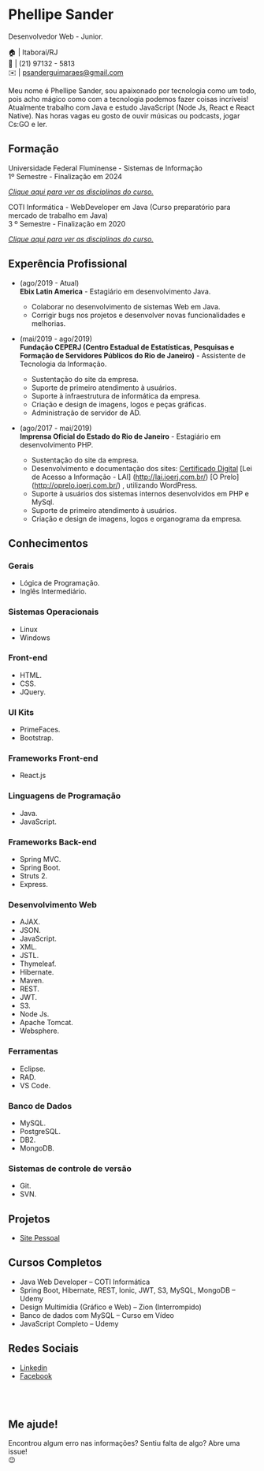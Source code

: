 # Phellipe Sander
Desenvolvedor Web - Junior.

:house:    |	Itaboraí/RJ <br>
:iphone:   |	(21) 97132 - 5813 <br>
:envelope: |	psanderguimaraes@gmail.com

Meu nome é Phellipe Sander, sou apaixonado por tecnologia como um todo, pois acho mágico como com a tecnologia podemos fazer coisas incríveis! Atualmente trabalho com Java e estudo JavaScript (Node Js, React e React Native).
Nas horas vagas eu gosto de ouvir músicas ou podcasts, jogar Cs:GO e ler.

## Formação
Universidade Federal Fluminense - Sistemas de Informação <br>
1º Semestre - Finalização em 2024

[_Clique aqui para ver as disciplinas do curso._](DISCIPLINAS.md#técnico-em-informática)

COTI Informática - WebDeveloper em Java (Curso preparatório para mercado de trabalho em Java) <br>
3 º Semestre - Finalização em 2020

[_Clique aqui para ver as disciplinas do curso._](DISCIPLINAS.md#tecnólogo-em-análise-e-desenvolvimento-de-sistemas)

## Experência Profissional
* (ago/2019 -  Atual) <br>
**Ebix Latin America** -
Estagiário em desenvolvimento Java.
  * Colaborar no desenvolvimento de sistemas Web em Java.
  * Corrigir bugs nos projetos e desenvolver novas funcionalidades e melhorias.


* (mai/2019 -  ago/2019) <br>
**Fundação CEPERJ (Centro Estadual de Estatísticas, Pesquisas e Formação de Servidores Públicos do Rio de Janeiro)** -
Assistente de Tecnologia da Informação.
  * Sustentação do site da empresa. 
  * Suporte de primeiro atendimento à usuários. 
  * Suporte à infraestrutura de informática da empresa. 
  * Criação e design de imagens, logos e peças gráficas.
  * Administração de servidor de AD.


* (ago/2017 -  mai/2019) <br>
**Imprensa Oficial do Estado do Rio de Janeiro** -
Estagiário em desenvolvimento PHP.
  * Sustentação do site da empresa. 
  * Desenvolvimento e documentação dos sites: [Certificado Digital](http://certificadodigital.ioerj.com.br)
    [Lei de Acesso a Informação - LAI] (http://lai.ioerj.com.br/)
    [O Prelo] (http://oprelo.ioerj.com.br/) , utilizando WordPress.
  * Suporte à usuários dos sistemas internos desenvolvidos em PHP e MySql.
  * Suporte de primeiro atendimento à usuários. 
  * Criação e design de imagens, logos e organograma da empresa.


## Conhecimentos

### Gerais
* Lógica de Programação.
* Inglês Intermediário.

### Sistemas Operacionais
* Linux
* Windows

### Front-end
* HTML.
* CSS.
* JQuery.

### UI Kits
* PrimeFaces.
* Bootstrap.

### Frameworks Front-end
* React.js

### Linguagens de Programação
* Java.
* JavaScript.

### Frameworks Back-end
* Spring MVC.
* Spring Boot.
* Struts 2.
* Express.

### Desenvolvimento Web
* AJAX.
* JSON.
* JavaScript.
* XML.
* JSTL.
* Thymeleaf.
* Hibernate.
* Maven.
* REST.
* JWT.
* S3.
* Node Js.
* Apache Tomcat.
* Websphere.

### Ferramentas
* Eclipse.
* RAD.
* VS Code.

### Banco de Dados
* MySQL.
* PostgreSQL.
* DB2.
* MongoDB.

### Sistemas de controle de versão
* Git.
* SVN.

## Projetos
* [Site Pessoal](#)

## Cursos Completos
* Java Web Developer – COTI Informática
* Spring Boot, Hibernate, REST, Ionic, JWT, S3, MySQL, MongoDB – Udemy
* Design Multimídia (Gráfico e Web) – Zion (Interrompido)
* Banco de dados com MySQL –  Curso em Vídeo
* JavaScript Completo – Udemy


## Redes Sociais
*  [Linkedin](https://www.linkedin.com/in/phellipe-sander/)
*  [Facebook](https://www.facebook.com/phellipe.sander)

<br><br>

## Me ajude!
Encontrou algum erro nas informações? Sentiu falta de algo? Abre uma issue! <br> :wink:

